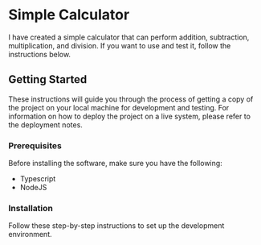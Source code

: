# Simple Calculator

I have created a simple calculator that can perform addition, subtraction, multiplication, and division. If you want to use and test it, follow the instructions below.

## Getting Started

These instructions will guide you through the process of getting a copy of the project on your local machine for development and testing. For information on how to deploy the project on a live system, please refer to the deployment notes.

### Prerequisites

Before installing the software, make sure you have the following:

* Typescript
* NodeJS

### Installation

Follow these step-by-step instructions to set up the development environment.

